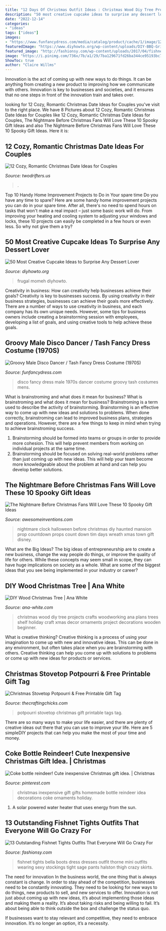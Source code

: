 ```yaml
---
title: "12 Days Of Christmas Outfit Ideas : Christmas Wood Diy Tree Projects Crafts Woodworking Ana Plans Trees Shelf Holiday Craft Xmas Decor Ornaments Project Decorations Wooden Beginner"
description: "50 most creative cupcake ideas to surprise any dessert lover"
date: "2022-12-14"
categories:
- "ideas"
tags: ["ideas"]
images:
- "https://www.funfancydress.com/media/catalog/product/cache/1/image/1200x/040ec09b1e35df139433887a97daa66f/F/U/FUN2673.jpg"
featuredImage: "https://www.diyhowto.org/wp-content/uploads/DIY-BBQ-Grill-Cupcakes-50-Most-Surprising-Cupcake-Decoration-Ideas-and-Recipes-DIYHowto.jpg"
featured_image: "http://fashionsy.com/wp-content/uploads/2017/04/fishnet-tights-outfit-3-1.jpg"
image: "https://i.pinimg.com/736x/7b/a1/29/7ba129671fd26ba344ce95193bc7cac0--inexpensive-christmas-gifts-christmas-gift-ideas.jpg"
ShowToc: true
author: "Claire Willms"
---
```



Innovation is the act of coming up with new ways to do things. It can be anything from creating a new product to improving how we communicate with others. Innovation is key to businesses and societies, and it ensures that no one steps in front of the innovation train and takes over.

	

		
looking for 12 Cozy, Romantic Christmas Date Ideas for Couples you've visit to the right place. We have 8 Pictures about 12 Cozy, Romantic Christmas Date Ideas for Couples like 12 Cozy, Romantic Christmas Date Ideas for Couples, The Nightmare Before Christmas Fans Will Love These 10 Spooky Gift Ideas and also The Nightmare Before Christmas Fans Will Love These 10 Spooky Gift Ideas. Here it is:
		
    
## 12 Cozy, Romantic Christmas Date Ideas For Couples

<img loading=lazy src="https://twodrifters.us/wp-content/uploads/2018/12/bigstock-Christmas-couple-at-home-in-Wi-269603557.jpg" onerror="this.onerror=null;this.src='https://tse1.mm.bing.net/th?id=OIP.zNtppiKMhueX-RJZWFZR3AHaE8&amp;pid=15.1';" alt="12 Cozy, Romantic Christmas Date Ideas for Couples">

_Source: twodrifters.us_

>. 

	

Top 10 Handy Home Improvement Projects to Do in Your spare time
Do you have any time to spare? Here are some handy home improvement projects you can do in your spare time. After all, there's no need to spend hours on tasks that won't make a real impact – just some basic work will do. From improving your heating and cooling system to adjusting your windows and locks, these 10 projects can easily be completed in a few hours or even less. So why not give them a try?

    
## 50 Most Creative Cupcake Ideas To Surprise Any Dessert Lover

<img loading=lazy src="https://www.diyhowto.org/wp-content/uploads/DIY-BBQ-Grill-Cupcakes-50-Most-Surprising-Cupcake-Decoration-Ideas-and-Recipes-DIYHowto.jpg" onerror="this.onerror=null;this.src='https://tse4.mm.bing.net/th?id=OIP.JmUD4RrNIGFRHTysKU5oVAHaLt&amp;pid=15.1';" alt="50 Most Creative Cupcake Ideas to Surprise Any Dessert Lover">

_Source: diyhowto.org_

>frugal momeh diyhowto. 

	

Creativity in business: How can creativity help businesses achieve their goals?
Creativity is key to businesses success. By using creativity in their business strategies, businesses can achieve their goals more effectively. There are a number of ways to use creativity in business, and each company has its own unique needs. However, some tips for business owners include creating a brainstorming session with employees, developing a list of goals, and using creative tools to help achieve these goals.

    
## Groovy Male Disco Dancer / Tash Fancy Dress Costume (1970S)

<img loading=lazy src="https://www.funfancydress.com/media/catalog/product/cache/1/image/1200x/040ec09b1e35df139433887a97daa66f/F/U/FUN2673.jpg" onerror="this.onerror=null;this.src='https://tse1.mm.bing.net/th?id=OIP.np3DTcuhZfYDy4_o4P9WBAHaR9&amp;pid=15.1';" alt="Groovy Male Disco Dancer / Tash Fancy Dress Costume (1970S)">

_Source: funfancydress.com_

>disco fancy dress male 1970s dancer costume groovy tash costumes mens. 

	

What is brainstroming and what does it mean for business?
What is brainstroming and what does it mean for business?
Brainstroming is a term used to describe the activity of brainstorming. Brainstorming is an effective way to come up with new ideas and solutions to problems. When done correctly, brainstroming can lead to improved business plans, strategies and operations. However, there are a few things to keep in mind when trying to achieve brainstroming success.

1) Brainstorming should be formed into teams or groups in order to provide more cohesion. This will help prevent members from working on individual projects at the same time.
2) Brainstorming should be focused on solving real-world problems rather than just coming up with new ideas. This will help your team become more knowledgeable about the problem at hand and can help you develop better solutions.

    
## The Nightmare Before Christmas Fans Will Love These 10 Spooky Gift Ideas

<img loading=lazy src="http://www.awesomeinventions.com/wp-content/uploads/2015/01/nightmare-clock.jpg" onerror="this.onerror=null;this.src='https://tse4.mm.bing.net/th?id=OIP.ISQgOXn9zm0nN1t5CsW9JgDYEg&amp;pid=15.1';" alt="The Nightmare Before Christmas Fans Will Love These 10 Spooky Gift Ideas">

_Source: awesomeinventions.com_

>nightmare clock halloween before christmas diy haunted mansion prop countdown props count down tim days wreath xmas town gift disney. 

	

What are the Big Ideas?
The big ideas of entrepreneurship are to create a new business, change the way people do things, or improve the quality of life for others. While these concepts may seem small in scope, they can have huge implications on society as a whole. What are some of the biggest ideas that you see being implemented in your industry or career?

    
## DIY Wood Christmas Tree | Ana White

<img loading=lazy src="https://www.ana-white.com/sites/default/files/diy1.jpg" onerror="this.onerror=null;this.src='https://tse3.mm.bing.net/th?id=OIP.yZ9e11CutYtbKFGjjmgvnwHaKI&amp;pid=15.1';" alt="DIY Wood Christmas Tree | Ana White">

_Source: ana-white.com_

>christmas wood diy tree projects crafts woodworking ana plans trees shelf holiday craft xmas decor ornaments project decorations wooden beginner. 

	

What is creative thinking?
Creative thinking is a process of using your imagination to come up with new and innovative ideas. This can be done in any environment, but often takes place when you are brainstorming with others. Creative thinking can help you come up with solutions to problems or come up with new ideas for products or services.

    
## Christmas Stovetop Potpourri &amp; Free Printable Gift Tag

<img loading=lazy src="https://thecraftingchicks.com/wp-content/uploads/2015/12/Christmas-Stovetop-Potpourri-and-Free-Printable-Gift-Tags.jpg" onerror="this.onerror=null;this.src='https://tse3.mm.bing.net/th?id=OIP.CUjk_BJqs-0seU_TRi50QQHaLH&amp;pid=15.1';" alt="Christmas Stovetop Potpourri &amp; Free Printable Gift Tag">

_Source: thecraftingchicks.com_

>potpourri stovetop christmas gift printable tags tag. 

	

There are so many ways to make your life easier, and there are plenty of creative ideas out there that you can use to improve your life. Here are 5 simpleDIY projects that can help you make the most of your time and money.

    
## Coke Bottle Reindeer! Cute Inexpensive Christmas Gift Idea. | Christmas

<img loading=lazy src="https://i.pinimg.com/736x/7b/a1/29/7ba129671fd26ba344ce95193bc7cac0--inexpensive-christmas-gifts-christmas-gift-ideas.jpg" onerror="this.onerror=null;this.src='https://tse1.mm.bing.net/th?id=OIP.9WVwxeqSxZJH-QMBCccwSwHaJ6&amp;pid=15.1';" alt="Coke bottle reindeer! Cute inexpensive Christmas gift idea. | Christmas">

_Source: pinterest.com_

>christmas inexpensive gift gifts homemade bottle reindeer idea decorations coke ornaments holiday. 

	

1. A solar powered water heater that uses energy from the sun.

    
## 13 Outstanding Fishnet Tights Outfits That Everyone Will Go Crazy For

<img loading=lazy src="http://fashionsy.com/wp-content/uploads/2017/04/fishnet-tights-outfit-3-1.jpg" onerror="this.onerror=null;this.src='https://tse2.mm.bing.net/th?id=OIP.uaTRAf8ynbFKtef_6NAAPQHaJr&amp;pid=15.1';" alt="13 Outstanding Fishnet Tights Outfits That Everyone Will Go Crazy For">

_Source: fashionsy.com_

>fishnet tights bella boots dress dresses outfit thorne mini outfits wearing sexy stockings tight sage pants halston thigh crazy skirts. 

	

The need for innovation
In the business world, the one thing that is always constant is change. In order to stay ahead of the competition, businesses need to be constantly innovating. They need to be looking for new ways to do things, new products to sell, and new services to offer.
Innovation is not just about coming up with new ideas, it’s about implementing those ideas and making them a reality. It’s about taking risks and being willing to fail. It’s about being able to think outside the box and challenge the status quo.

If businesses want to stay relevant and competitive, they need to embrace innovation. It’s no longer an option, it’s a necessity.

